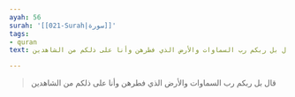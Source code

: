 ```yaml
---
ayah: 56
surah: '[[021-Surah|سورة]]'
tags:
- quran
text: قال بل ربكم رب السماوات والأرض الذي فطرهن وأنا على ذلكم من الشاهدين

---
```

> قال بل ربكم رب السماوات والأرض الذي فطرهن وأنا على ذلكم من الشاهدين
